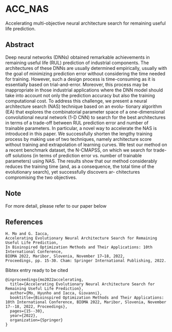# ACC_NAS
Accelerating multi-objective neural architecture search for remaining useful life prediction.  <br/>

## Abstract
Deep neural networks (DNNs) obtained remarkable achievements in remaining useful life (RUL) prediction of industrial components.
The architectures of these DNNs are usually determined empirically, usually with the goal of minimizing prediction error without considering
the time needed for training. However, such a design process is time-consuming as it is essentially based on trial-and-error. Moreover, this
process may be inappropriate in those industrial applications where the DNN model should take into account not only the prediction accuracy
but also the training computational cost. To address this challenge, we present a neural architecture search (NAS) technique based on an evolu-
tionary algorithm (EA) that explores the combinatorial parameter space of a one-dimensional convolutional neural network (1-D CNN) to search
for the best architectures in terms of a trade-off between RUL prediction error and number of trainable parameters. In particular, a novel way to
accelerate the NAS is introduced in this paper. We successfully shorten the lengthy training process by making use of two techniques, namely
architecture score without training and extrapolation of learning curves. We test our method on a recent benchmark dataset, the N-CMAPSS, on
which we search for trade-off solutions (in terms of prediction error vs. number of trainable parameters) using NAS. The results show that our
method considerably reduces the training time (and, as a consequence, the total time of the evolutionary search), yet successfully discovers ar-
chitectures compromising the two objectives.

## Note
For more detail, please refer to our paper below

## References
```
H. Mo and G. Iacca, 
Accelerating Evolutionary Neural Architecture Search for Remaining Useful Life Prediction, 
In Bioinspired Optimization Methods and Their Applications: 10th International Conference, 
BIOMA 2022, Maribor, Slovenia, November 17–18, 2022, 
Proceedings, pp. 15-30. Cham: Springer International Publishing, 2022.
```

Bibtex entry ready to be cited
```
@inproceedings{mo2022accelerating,
  title={Accelerating Evolutionary Neural Architecture Search for Remaining Useful Life Prediction},
  author={Mo, Hyunho and Iacca, Giovanni},
  booktitle={Bioinspired Optimization Methods and Their Applications: 10th International Conference, BIOMA 2022, Maribor, Slovenia, November 17--18, 2022, Proceedings},
  pages={15--30},
  year={2022},
  organization={Springer}
}
```
